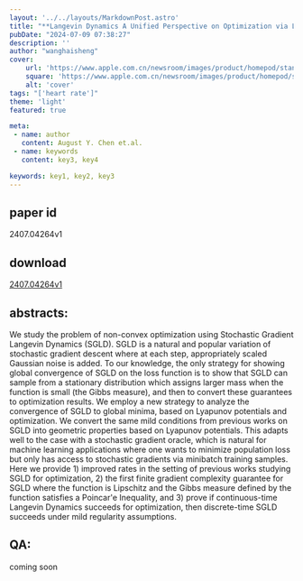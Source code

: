 ```yaml
---
layout: '../../layouts/MarkdownPost.astro'
title: "**Langevin Dynamics A Unified Perspective on Optimization via Lyapunov Potentials**"
pubDate: "2024-07-09 07:38:27"
description: ''
author: "wanghaisheng"
cover:
    url: 'https://www.apple.com.cn/newsroom/images/product/homepod/standard/Apple-HomePod-hero-230118_big.jpg.large_2x.jpg'
    square: 'https://www.apple.com.cn/newsroom/images/product/homepod/standard/Apple-HomePod-hero-230118_big.jpg.large_2x.jpg'
    alt: 'cover'
tags: "['heart rate']"
theme: 'light'
featured: true

meta:
 - name: author
   content: August Y. Chen et.al.
 - name: keywords
   content: key3, key4

keywords: key1, key2, key3
---
```


## paper id
2407.04264v1
## download
[2407.04264v1](http://arxiv.org/abs/2407.04264v1)
## abstracts:
We study the problem of non-convex optimization using Stochastic Gradient Langevin Dynamics (SGLD). SGLD is a natural and popular variation of stochastic gradient descent where at each step, appropriately scaled Gaussian noise is added. To our knowledge, the only strategy for showing global convergence of SGLD on the loss function is to show that SGLD can sample from a stationary distribution which assigns larger mass when the function is small (the Gibbs measure), and then to convert these guarantees to optimization results.   We employ a new strategy to analyze the convergence of SGLD to global minima, based on Lyapunov potentials and optimization. We convert the same mild conditions from previous works on SGLD into geometric properties based on Lyapunov potentials. This adapts well to the case with a stochastic gradient oracle, which is natural for machine learning applications where one wants to minimize population loss but only has access to stochastic gradients via minibatch training samples. Here we provide 1) improved rates in the setting of previous works studying SGLD for optimization, 2) the first finite gradient complexity guarantee for SGLD where the function is Lipschitz and the Gibbs measure defined by the function satisfies a Poincar\'e Inequality, and 3) prove if continuous-time Langevin Dynamics succeeds for optimization, then discrete-time SGLD succeeds under mild regularity assumptions.
## QA:
coming soon
